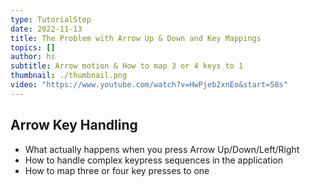 ```yaml
---
type: TutorialStep
date: 2022-11-13
title: The Problem with Arrow Up & Down and Key Mappings
topics: []
author: hs
subtitle: Arrow motion & How to map 3 or 4 keys to 1
thumbnail: ./thumbnail.png
video: "https://www.youtube.com/watch?v=HwPjeb2xnEo&start=58s"
---
```


## Arrow Key Handling

- What actually happens when you press Arrow Up/Down/Left/Right
- How to handle complex keypress sequences in the application
- How to map three or four key presses to one
